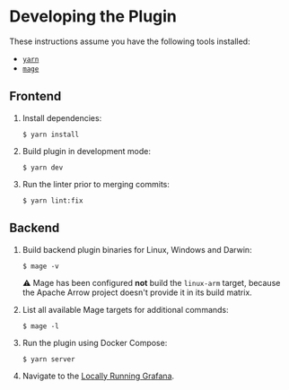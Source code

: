 # Developing the Plugin

These instructions assume you have the following tools installed:

- [`yarn`](https://yarnpkg.com)
- [`mage`](https://magefile.org)

## Frontend

1. Install dependencies:

   ```shell
   $ yarn install
   ```

1. Build plugin in development mode:

   ```shell
   $ yarn dev
   ```

1. Run the linter prior to merging commits:

   ```shell
   $ yarn lint:fix
   ```

## Backend

1. Build backend plugin binaries for Linux, Windows and Darwin:

   ```shell
   $ mage -v
   ```

   :warning: Mage has been configured **not** build the `linux-arm` target, because the
   Apache Arrow project doesn't provide it in its build matrix.

1. List all available Mage targets for additional commands:

   ```shell
   $ mage -l
   ```

1. Run the plugin using Docker Compose:

   ```shell
   $ yarn server
   ```

1. Navigate to the [Locally Running Grafana](http://localhost:3000/).